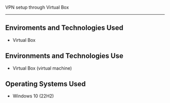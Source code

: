 VPN setup through Virtual Box

--------------------------------------------------------------------------------------------------------------------------------------------------------------------------------

Enviroments and Technologies Used
------------------------------------------------------------------------------------------------------------------------------------------------------------------------------
-  Virtual Box



Environments and Technologies Use
------------------------------------------------------------------------------------------------------------------------------------------------------------------------------
- Virtual Box (virtual machine)


Operating Systems Used
------------------------------------------------------------------------------------------------------------------------------------------------------------------------------
- Windows 10 (22H2)

  
